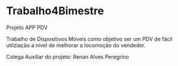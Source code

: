 # Trabalho4Bimestre
Projeto APP PDV

Trabalho de Dispositivos Móveis como objetivo ser um PDV de fácil utilziação a nível de melhorar a locomoção do vendedor.

Colega Auxiliar do projeto:
Renan Alves Peregrino
